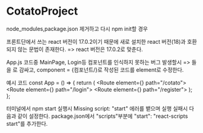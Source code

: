 # CotatoProject

node_modules,package.json 제거하고 다시 npm init할 경우

프론트단에서 쓰는 react 버전이 17.0.2이기 때문에 새로 설치한 react 버전(18)과 호환되지 않는 문법이
존재한다.
=> react 버전은 17.0.2로 맞춘다.




App.js 코드중 MainPage, Login등 컴포넌트를 인식하지 못하는 버그 발생할시
=> <Route><Route/>들을 <Routes>로 감싸고, component = {컴포넌트/}로 작성된 코드를 element로 수정한다.

예시 코드
const App = () => {
    return (
        <Routes>
            <Route element={<MainPage />} path="/cotato"></Route>
            <Route element={<Login />} path="/login"></Route>
            <Route element={<Register />} path="/register"></Route>
        </Routes>
    );
};





터미널에서 npm start 실행시 Missing script: "start" 에러를 뱉으며 실행 실패시 다음과 같이 설정한다.
package.json에서 "scripts"부분에 "start": "react-scripts start"를 추가한다.
